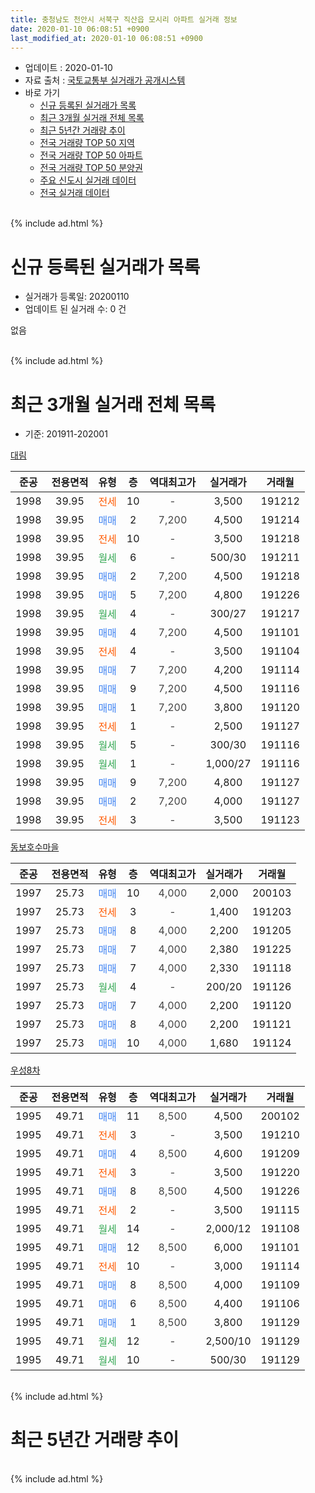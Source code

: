 ```yaml
---
title: 충청남도 천안시 서북구 직산읍 모시리 아파트 실거래 정보
date: 2020-01-10 06:08:51 +0900
last_modified_at: 2020-01-10 06:08:51 +0900
---
```


* 업데이트 : 2020-01-10
* 자료 출처 : [국토교통부 실거래가 공개시스템](http://rt.molit.go.kr)
* 바로 가기
    * [신규 등록된 실거래가 목록](#신규-등록된-실거래가-목록)
    * [최근 3개월 실거래 전체 목록](#최근-3개월-실거래-전체-목록)
    * [최근 5년간 거래량 추이](#최근-5년간-거래량-추이)
    * [전국 거래량 TOP 50 지역](https://inasie.github.io/apt-trade-info/최근-3개월-전국에서-가장-거래가-많이-발생한-지역)
    * [전국 거래량 TOP 50 아파트](https://inasie.github.io/apt-trade-info/최근-3개월-전국에서-가장-거래가-많이-발생한-아파트)
    * [전국 거래량 TOP 50 분양권](https://inasie.github.io/apt-trade-info/최근-3개월-전국에서-가장-거래가-많이-발생한-분양권)
    * [주요 신도시 실거래 데이터](https://inasie.github.io/apt-trade-info/주요-신도시)
    * [전국 실거래 데이터](https://inasie.github.io/apt-trade-info/전국)
<br>
{% include ad.html %}
<br>

# 신규 등록된 실거래가 목록
* 실거래가 등록일: 20200110
* 업데이트 된 실거래 수: 0 건

없음

<br>
{% include ad.html %}
<br>

# 최근 3개월 실거래 전체 목록
* 기준: 201911-202001


[대림](https://search.naver.com/search.naver?query=%EC%B6%A9%EC%B2%AD%EB%82%A8%EB%8F%84+%EC%B2%9C%EC%95%88%EC%8B%9C+%EC%84%9C%EB%B6%81%EA%B5%AC+%EC%A7%81%EC%82%B0%EC%9D%8D+%EB%AA%A8%EC%8B%9C%EB%A6%AC+%EB%8C%80%EB%A6%BC)

|준공|전용면적|유형|층|역대최고가|실거래가|거래월|
|:---:|:---:|:---:|:---:|:---:|:---:|:---:|
|1998|39.95|<span style="color:#ff5a00">전세</span>|10|<span style="color:#444444">-</span>|3,500|191212|
|1998|39.95|<span style="color:#4285f3">매매</span>|2|<span style="color:#444444">7,200</span>|4,500|191214|
|1998|39.95|<span style="color:#ff5a00">전세</span>|10|<span style="color:#444444">-</span>|3,500|191218|
|1998|39.95|<span style="color:#34a853">월세</span>|6|<span style="color:#444444">-</span>|500/30|191211|
|1998|39.95|<span style="color:#4285f3">매매</span>|2|<span style="color:#444444">7,200</span>|4,500|191218|
|1998|39.95|<span style="color:#4285f3">매매</span>|5|<span style="color:#444444">7,200</span>|4,800|191226|
|1998|39.95|<span style="color:#34a853">월세</span>|4|<span style="color:#444444">-</span>|300/27|191217|
|1998|39.95|<span style="color:#4285f3">매매</span>|4|<span style="color:#444444">7,200</span>|4,500|191101|
|1998|39.95|<span style="color:#ff5a00">전세</span>|4|<span style="color:#444444">-</span>|3,500|191104|
|1998|39.95|<span style="color:#4285f3">매매</span>|7|<span style="color:#444444">7,200</span>|4,200|191114|
|1998|39.95|<span style="color:#4285f3">매매</span>|9|<span style="color:#444444">7,200</span>|4,500|191116|
|1998|39.95|<span style="color:#4285f3">매매</span>|1|<span style="color:#444444">7,200</span>|3,800|191120|
|1998|39.95|<span style="color:#ff5a00">전세</span>|1|<span style="color:#444444">-</span>|2,500|191127|
|1998|39.95|<span style="color:#34a853">월세</span>|5|<span style="color:#444444">-</span>|300/30|191116|
|1998|39.95|<span style="color:#34a853">월세</span>|1|<span style="color:#444444">-</span>|1,000/27|191116|
|1998|39.95|<span style="color:#4285f3">매매</span>|9|<span style="color:#444444">7,200</span>|4,800|191127|
|1998|39.95|<span style="color:#4285f3">매매</span>|2|<span style="color:#444444">7,200</span>|4,000|191127|
|1998|39.95|<span style="color:#ff5a00">전세</span>|3|<span style="color:#444444">-</span>|3,500|191123|

[동보호수마을](https://search.naver.com/search.naver?query=%EC%B6%A9%EC%B2%AD%EB%82%A8%EB%8F%84+%EC%B2%9C%EC%95%88%EC%8B%9C+%EC%84%9C%EB%B6%81%EA%B5%AC+%EC%A7%81%EC%82%B0%EC%9D%8D+%EB%AA%A8%EC%8B%9C%EB%A6%AC+%EB%8F%99%EB%B3%B4%ED%98%B8%EC%88%98%EB%A7%88%EC%9D%84)

|준공|전용면적|유형|층|역대최고가|실거래가|거래월|
|:---:|:---:|:---:|:---:|:---:|:---:|:---:|
|1997|25.73|<span style="color:#4285f3">매매</span>|10|<span style="color:#444444">4,000</span>|2,000|200103|
|1997|25.73|<span style="color:#ff5a00">전세</span>|3|<span style="color:#444444">-</span>|1,400|191203|
|1997|25.73|<span style="color:#4285f3">매매</span>|8|<span style="color:#444444">4,000</span>|2,200|191205|
|1997|25.73|<span style="color:#4285f3">매매</span>|7|<span style="color:#444444">4,000</span>|2,380|191225|
|1997|25.73|<span style="color:#4285f3">매매</span>|7|<span style="color:#444444">4,000</span>|2,330|191118|
|1997|25.73|<span style="color:#34a853">월세</span>|4|<span style="color:#444444">-</span>|200/20|191126|
|1997|25.73|<span style="color:#4285f3">매매</span>|7|<span style="color:#444444">4,000</span>|2,200|191120|
|1997|25.73|<span style="color:#4285f3">매매</span>|8|<span style="color:#444444">4,000</span>|2,200|191121|
|1997|25.73|<span style="color:#4285f3">매매</span>|10|<span style="color:#444444">4,000</span>|1,680|191124|

[우성8차](https://search.naver.com/search.naver?query=%EC%B6%A9%EC%B2%AD%EB%82%A8%EB%8F%84+%EC%B2%9C%EC%95%88%EC%8B%9C+%EC%84%9C%EB%B6%81%EA%B5%AC+%EC%A7%81%EC%82%B0%EC%9D%8D+%EB%AA%A8%EC%8B%9C%EB%A6%AC+%EC%9A%B0%EC%84%B18%EC%B0%A8)

|준공|전용면적|유형|층|역대최고가|실거래가|거래월|
|:---:|:---:|:---:|:---:|:---:|:---:|:---:|
|1995|49.71|<span style="color:#4285f3">매매</span>|11|<span style="color:#444444">8,500</span>|4,500|200102|
|1995|49.71|<span style="color:#ff5a00">전세</span>|3|<span style="color:#444444">-</span>|3,500|191210|
|1995|49.71|<span style="color:#4285f3">매매</span>|4|<span style="color:#444444">8,500</span>|4,600|191209|
|1995|49.71|<span style="color:#ff5a00">전세</span>|3|<span style="color:#444444">-</span>|3,500|191220|
|1995|49.71|<span style="color:#4285f3">매매</span>|8|<span style="color:#444444">8,500</span>|4,500|191226|
|1995|49.71|<span style="color:#ff5a00">전세</span>|2|<span style="color:#444444">-</span>|3,500|191115|
|1995|49.71|<span style="color:#34a853">월세</span>|14|<span style="color:#444444">-</span>|2,000/12|191108|
|1995|49.71|<span style="color:#4285f3">매매</span>|12|<span style="color:#444444">8,500</span>|6,000|191101|
|1995|49.71|<span style="color:#ff5a00">전세</span>|10|<span style="color:#444444">-</span>|3,000|191114|
|1995|49.71|<span style="color:#4285f3">매매</span>|8|<span style="color:#444444">8,500</span>|4,000|191109|
|1995|49.71|<span style="color:#4285f3">매매</span>|6|<span style="color:#444444">8,500</span>|4,400|191106|
|1995|49.71|<span style="color:#4285f3">매매</span>|1|<span style="color:#444444">8,500</span>|3,800|191129|
|1995|49.71|<span style="color:#34a853">월세</span>|12|<span style="color:#444444">-</span>|2,500/10|191129|
|1995|49.71|<span style="color:#34a853">월세</span>|10|<span style="color:#444444">-</span>|500/30|191129|


<br>
{% include ad.html %}
<br>

# 최근 5년간 거래량 추이


<div style="width:100%;">
    <canvas id="deal_progress" height="200"></canvas>
</div>

<script>
new Chart(document.getElementById("deal_progress"), {
    type: 'line',
    data: {
        labels: ['201501','201502','201503','201504','201505','201506','201507','201508','201509','201510','201511','201512','201601','201602','201603','201604','201605','201606','201607','201608','201609','201610','201611','201612','201701','201702','201703','201704','201705','201706','201707','201708','201709','201710','201711','201712','201801','201802','201803','201804','201805','201806','201807','201808','201809','201810','201811','201812','201901','201902','201903','201904','201905','201906','201907','201908','201909','201910','201911','201912','202001'],
        datasets: [{
            label: '매매',
            pointRadius: 1,
            data: [12, 5, 14, 17, 22, 12, 16, 13, 8, 14, 6, 3, 8, 6, 7, 9, 16, 10, 9, 14, 3, 15, 12, 8, 9, 9, 10, 12, 10, 6, 8, 11, 11, 8, 6, 7, 8, 7, 10, 7, 21, 15, 6, 8, 5, 11, 11, 5, 8, 7, 8, 20, 15, 15, 12, 5, 5, 5, 14, 7, 2],
            borderColor: "rgba(255, 201, 14, 1)",
            backgroundColor: "rgba(255, 201, 14, 0.5)",
            fill: false,
            lineTension: 0
        },{
            label: '전월세',
            pointRadius: 1,
            data: [18, 11, 10, 15, 6, 15, 13, 10, 11, 11, 10, 9, 5, 10, 13, 9, 8, 4, 8, 11, 6, 7, 10, 10, 4, 13, 11, 6, 9, 7, 4, 11, 13, 9, 14, 5, 10, 5, 17, 9, 12, 11, 5, 7, 9, 10, 7, 9, 5, 4, 10, 11, 1, 6, 8, 5, 7, 4, 11, 7, 0],
            borderColor: "rgba(0, 141, 185, 1)",
            backgroundColor: "rgba(0, 141, 185, 0.5)",
            fill: false,
            lineTension: 0
        }
        ]
    },
    options: {
        responsive: true,
        title: {
            display: false
        },
        tooltips: {
            mode: 'index',
            intersect: false
        },
        hover: {
            mode: 'nearest',
            intersect: true
        },
        scales: {
            xAxes: [{
                display: true,
                scaleLabel: {
                    display: true,
                    labelString: '년/월'
                }
            }],
            yAxes: [{
                display: true,
                ticks: {
                    suggestedMin: 0,
                },
                scaleLabel: {
                    display: true,
                    labelString: '실거래 수'
                }
            }]
        }
    }
});

</script>


<br>
{% include ad.html %}
<br>

